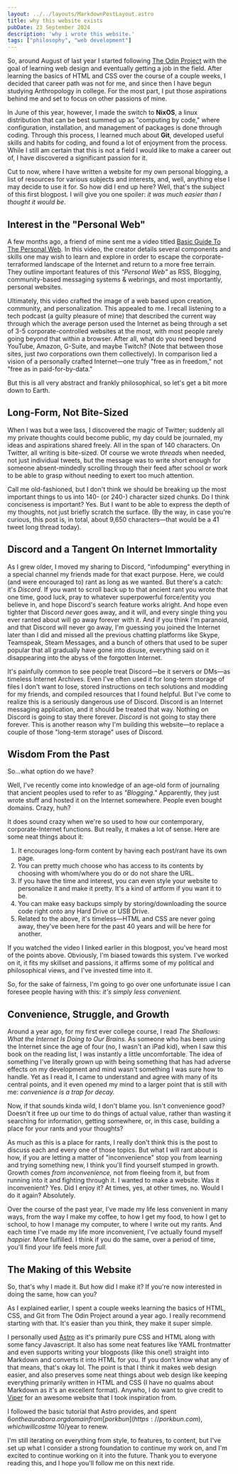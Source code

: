 ```yaml
---
layout: ../../layouts/MarkdownPostLayout.astro
title: why this website exists
pubDate: 23 September 2024
description: 'why i wrote this website.'
tags: ["philosophy", "web development"]
---
```


So, around August of last year I started following [The Odin Project](https://www.theodinproject.com) with the goal of learning web design and eventually getting a job in the field. After learning the basics of HTML and CSS over the course of a couple weeks, I decided that career path was not for me, and since then I have begun studying Anthropology in college. For the most part, I put those aspirations behind me and set to focus on other passions of mine.

In June of this year, however, I made the switch to **NixOS**, a linux distribution that can be best summed up as "computing by code," where configuration, installation, and management of packages is done through coding. Through this process, I learned much about **Git**, developed useful skills and habits for coding, and found a lot of enjoyment from the process. While I still am certain that this is not a field I would like to make a career out of, I have discovered a significant passion for it.

Cut to now, where I have written a website for my own personal blogging, a list of resources for various subjects and interests, and, well, anything else I may decide to use it for. So how did I end up here? Well, that's the subject of this first blogpost. I will give you one spoiler: *it was much easier than I thought it would be*.

## Interest in the "Personal Web"

A few months ago, a friend of mine sent me a video titled [Basic Guide To The Personal Web](https://youtu.be/zswyWBtF-7Y). In this video, the creator details several components and skills one may wish to learn and explore in order to escape the corporate-terraformed landscape of the Internet and return to a more free terrain. They outline important features of this *"Personal Web"* as RSS, Blogging, community-based messaging systems & webrings, and most importantly, personal websites.

Ultimately, this video crafted the image of a web based upon creation, community, and personalization. This appealed to me. I recall listening to a tech podcast (a guilty pleasure of mine) that described the current way through which the average person used the Internet as being through a set of 3-5 corporate-controlled websites at the most, with most people rarely going beyond that within a browser. After all, what do you need beyond YouTube, Amazon, G-Suite, and maybe Twitch? (Note that between those sites, just *two* corporations own them collectively). In comparison lied a vision of a personally crafted Internet—one truly "free as in freedom," not "free as in paid-for-by-data."

But this is all very abstract and frankly philosophical, so let's get a bit more down to Earth.

## Long-Form, Not Bite-Sized

When I was but a wee lass, I discovered the magic of Twitter; suddenly all my private thoughts could become public, my day could be journaled, my ideas and aspirations shared freely. All in the span of 140 characters. On Twitter, all writing is bite-sized. Of course we wrote *threads* when needed, not just individual tweets, but the message was to write short enough for someone absent-mindedly scrolling through their feed after school or work to be able to grasp without needing to exert too much attention.

Call me old-fashioned, but I don't think we should be breaking up the most important things to us into 140- (or 240-) character sized chunks. Do I think conciseness is important? Yes. But I want to be able to express the depth of my thoughts, not just briefly scratch the surface. (By the way, in case you're curious, this post is, in total, about 9,650 characters—that would be a 41 tweet long thread today).

## Discord and a Tangent On Internet Immortality

As I grew older, I moved my sharing to Discord, "infodumping" everything in a special channel my friends made for that exact purpose. Here, we could (and were encouraged to) rant as long as we wanted. But there's a catch: it's *Discord.* If you want to scroll back up to that ancient rant you wrote that one time, good luck, pray to whatever superpowerful force/entity you believe in, and hope Discord's search feature works alright. And hope even tighter that Discord *never* goes away, and it will, and every single thing you ever ranted about will go away forever with it. And if you think I'm paranoid, and that Discord will never go away, I'm guessing you joined the Internet later than I did and missed all the previous chatting platforms like Skype, Teamspeak, Steam Messages, and a bunch of others that used to be super popular that all gradually have gone into disuse, everything said on it disappearing into the abyss of the forgotten Internet. 

It's painfully common to see people treat Discord—be it servers or DMs—as timeless Internet Archives. Even I've often used it for long-term storage of files I don't want to lose, stored instructions on tech solutions and modding for my friends, and compiled resources that I found helpful. But I've come to realize this is a seriously dangerous use of Discord. Discord is an Internet messaging application, and it should be treated that way. Nothing on Discord is going to stay there forever. *Discord* is not going to stay there forever. This is another reason why I'm building this website—to replace a couple of those "long-term storage" uses of Discord. 

## Wisdom From the Past

So...what option do we have? 

Well, I've recently come into knowledge of an age-old form of journaling that ancient peoples used to refer to as *"Blogging."* Apparently, they just wrote stuff and hosted it on the Internet somewhere. People even bought domains. Crazy, huh?

It does sound crazy when we're so used to how our contemporary, corporate-Internet functions. But really, it makes a lot of sense. Here are some neat things about it:

1. It encourages long-form content by having each post/rant have its own page.
2. You can pretty much choose who has access to its contents by choosing with whom/where you do or do not share the URL.
3. If you have the time and interest, you can even style your website to personalize it and make it pretty. It's a kind of artform if you want it to be.
4. You can make easy backups simply by storing/downloading the source code right onto any Hard Drive or USB Drive.
5. Related to the above, it's timeless—HTML and CSS are never going away, they've been here for the past 40 years and will be here for another. 

If you watched the video I linked earlier in this blogpost, you've heard most of the points above. Obviously, I'm biased towards this system. I've worked on it, it fits my skillset and passions, it affirms some of my political and philosophical views, and I've invested time into it.

So, for the sake of fairness, I'm going to go over one unfortunate issue I can foresee people having with this: *it's simply less convenient.*

## Convenience, Struggle, and Growth

Around a year ago, for my first ever college course, I read *The Shallows: What the Internet Is Doing to Our Brains.* As someone who has been using the Internet since the age of four (no, I wasn't an iPad kid), when I saw this book on the reading list, I was instantly a little uncomfortable. The idea of something I've literally grown up with being something that has had adverse effects on my development and mind wasn't something I was sure how to handle. Yet as I read it, I came to understand and agree with many of its central points, and it even opened my mind to a larger point that is still with me: *convenience is a trap for decay.*

Now, if that sounds kinda wild, I don't blame you. Isn't convenience good? Doesn't it free up our time to do things of actual value, rather than wasting it searching for information, getting somewhere, or, in this case, building a place for your rants and your thoughts?

As much as this is a place for rants, I really don't think this is the post to discuss each and every one of those topics. But what I will rant about is how, if you are letting a matter of "inconvenience" stop you from learning and trying something new, I think you'll find yourself stumped in growth. Growth comes *from inconvenience,* not from fleeing from it, but from running into it and fighting through it. I wanted to make a website. Was it inconvenient? Yes. Did I enjoy it? At times, yes, at other times, no. Would I do it again? Absolutely.

Over the course of the past year, I've made my life less convenient in many ways, from the way I make my coffee, to how I get my food, to how I get to school, to how I manage my computer, to where I write out my rants. And each time I've made my life more inconvenient, I've actually found myself *happier.* More fulfilled. I think if you do the same, over a period of time, you'll find your life feels more *full.*

## The Making of this Website

So, that's why I made it. But how did I make it? If you're now interested in doing the same, how can you?

As I explained earlier, I spent a couple weeks learning the basics of HTML, CSS, and Git from The Odin Project around a year ago. I really recommend starting with that. It's easier than you think, they make it super simple.

I personally used [Astro](https://astro.build/) as it's primarily pure CSS and HTML along with some fancy Javascript. It also has some neat features like YAML frontmatter and even supports writing your blogposts (like this one!) straight into Markdown and converts it into HTML for you. If you don't know what any of that means, that's okay lol. The point is that I think it makes web design easier, and also preserves some neat things about web design like keeping everything primarily written in HTML and CSS (I have no qualms about Markdown as it's an excellent format). Anywho, I do want to give credit to [Viper](https://ayats.org) for an awesome website that I took inspiration from.

I followed the basic tutorial that Astro provides, and spent $6 on the aurabora.org domain from [porkbun](https://porkbun.com), which will cost me ~$10/year to renew. 

I'm still iterating on everything from style, to features, to content, but I've set up what I consider a strong foundation to continue my work on, and I'm excited to continue working on it into the future. Thank you to everyone reading this, and I hope you'll follow me on this next ride.